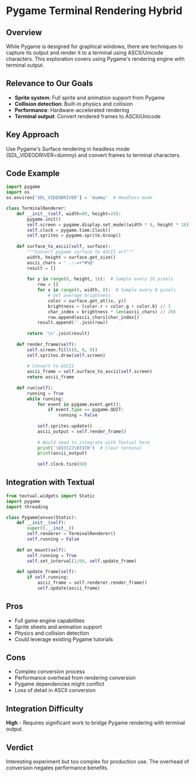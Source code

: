 # Pygame Terminal Rendering Hybrid

## Overview
While Pygame is designed for graphical windows, there are techniques to capture its output and render it to a terminal using ASCII/Unicode characters. This exploration covers using Pygame's rendering engine with terminal output.

## Relevance to Our Goals
- **Sprite system**: Full sprite and animation support from Pygame
- **Collision detection**: Built-in physics and collision
- **Performance**: Hardware-accelerated rendering
- **Terminal output**: Convert rendered frames to ASCII/Unicode

## Key Approach
Use Pygame's Surface rendering in headless mode (SDL_VIDEODRIVER=dummy) and convert frames to terminal characters.

## Code Example
```python
import pygame
import os
os.environ['SDL_VIDEODRIVER'] = 'dummy'  # Headless mode

class TerminalRenderer:
    def __init__(self, width=80, height=24):
        pygame.init()
        self.screen = pygame.display.set_mode((width * 8, height * 16))
        self.clock = pygame.time.Clock()
        self.sprites = pygame.sprite.Group()
        
    def surface_to_ascii(self, surface):
        """Convert pygame surface to ASCII art"""
        width, height = surface.get_size()
        ascii_chars = ' .:-=+*#%@'
        result = []
        
        for y in range(0, height, 16):  # Sample every 16 pixels
            row = []
            for x in range(0, width, 8):  # Sample every 8 pixels
                # Get average brightness
                color = surface.get_at((x, y))
                brightness = (color.r + color.g + color.b) // 3
                char_index = brightness * len(ascii_chars) // 256
                row.append(ascii_chars[char_index])
            result.append(''.join(row))
        
        return '\n'.join(result)
    
    def render_frame(self):
        self.screen.fill((0, 0, 0))
        self.sprites.draw(self.screen)
        
        # Convert to ASCII
        ascii_frame = self.surface_to_ascii(self.screen)
        return ascii_frame
    
    def run(self):
        running = True
        while running:
            for event in pygame.event.get():
                if event.type == pygame.QUIT:
                    running = False
            
            self.sprites.update()
            ascii_output = self.render_frame()
            
            # Would need to integrate with Textual here
            print('\033[2J\033[H')  # Clear terminal
            print(ascii_output)
            
            self.clock.tick(60)
```

## Integration with Textual
```python
from textual.widgets import Static
import pygame
import threading

class PygameCanvas(Static):
    def __init__(self):
        super().__init__()
        self.renderer = TerminalRenderer()
        self.running = False
        
    def on_mount(self):
        self.running = True
        self.set_interval(1/60, self.update_frame)
        
    def update_frame(self):
        if self.running:
            ascii_frame = self.renderer.render_frame()
            self.update(ascii_frame)
```

## Pros
- Full game engine capabilities
- Sprite sheets and animation support
- Physics and collision detection
- Could leverage existing Pygame tutorials

## Cons
- Complex conversion process
- Performance overhead from rendering conversion
- Pygame dependencies might conflict
- Loss of detail in ASCII conversion

## Integration Difficulty
**High** - Requires significant work to bridge Pygame rendering with terminal output.

## Verdict
Interesting experiment but too complex for production use. The overhead of conversion negates performance benefits.
